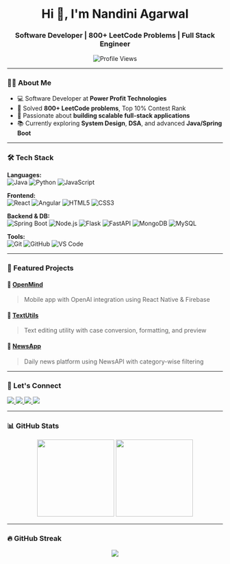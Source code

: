 <h1 align="center">Hi 👋, I'm Nandini Agarwal</h1>
<h3 align="center">Software Developer | 800+ LeetCode Problems | Full Stack Engineer</h3>

<p align="center">
  <img src="https://komarev.com/ghpvc/?username=nandini25-ag&label=Profile%20views&color=brightgreen&style=flat" alt="Profile Views" />
</p>

---

### 👩‍💻 About Me

- 💻 Software Developer at **Power Profit Technologies**
- 🧠 Solved **800+ LeetCode problems**, Top 10% Contest Rank
- 🚀 Passionate about **building scalable full-stack applications**
- 📚 Currently exploring **System Design**, **DSA**, and advanced **Java/Spring Boot**

---

### 🛠️ Tech Stack

**Languages:**  
![Java](https://img.shields.io/badge/Java-ED8B00?style=flat&logo=java&logoColor=white)
![Python](https://img.shields.io/badge/Python-FFD43B?style=flat&logo=python&logoColor=blue)
![JavaScript](https://img.shields.io/badge/JavaScript-F7DF1E?style=flat&logo=javascript&logoColor=black)

**Frontend:**  
![React](https://img.shields.io/badge/React-20232A?style=flat&logo=react&logoColor=61DAFB)
![Angular](https://img.shields.io/badge/Angular-DD0031?style=flat&logo=angular&logoColor=white)
![HTML5](https://img.shields.io/badge/HTML5-E34F26?style=flat&logo=html5&logoColor=white)
![CSS3](https://img.shields.io/badge/CSS3-1572B6?style=flat&logo=css3&logoColor=white)

**Backend & DB:**  
![Spring Boot](https://img.shields.io/badge/Spring%20Boot-6DB33F?style=flat&logo=spring-boot&logoColor=white)
![Node.js](https://img.shields.io/badge/Node.js-339933?style=flat&logo=node.js&logoColor=white)
![Flask](https://img.shields.io/badge/Flask-black?style=flat&logo=flask)
![FastAPI](https://img.shields.io/badge/FastAPI-005571?style=flat&logo=fastapi)
![MongoDB](https://img.shields.io/badge/MongoDB-47A248?style=flat&logo=mongodb&logoColor=white)
![MySQL](https://img.shields.io/badge/MySQL-005C84?style=flat&logo=mysql&logoColor=white)

**Tools:**  
![Git](https://img.shields.io/badge/Git-F05032?style=flat&logo=git&logoColor=white)
![GitHub](https://img.shields.io/badge/GitHub-181717?style=flat&logo=github)
![VS Code](https://img.shields.io/badge/VS%20Code-007ACC?style=flat&logo=visual-studio-code)

---

### 📂 Featured Projects

#### 🔹 [OpenMind](https://github.com/nandini25-ag/OpenMind)
> Mobile app with OpenAI integration using React Native & Firebase

#### 🔹 [TextUtils](https://github.com/nandini25-ag/TextUtils)
> Text editing utility with case conversion, formatting, and preview

#### 🔹 [NewsApp](https://github.com/nandini25-ag/NewsApp)
> Daily news platform using NewsAPI with category-wise filtering

---

### 🔗 Let's Connect

<p align="left">
  <a href="https://www.linkedin.com/in/nandini25agarwal/" target="_blank">
    <img src="https://img.shields.io/badge/LinkedIn-blue?style=flat&logo=linkedin&logoColor=white" />
  </a>
  <a href="https://leetcode.com/nandiniagarwal/" target="_blank">
    <img src="https://img.shields.io/badge/LeetCode-FFA116?style=flat&logo=leetcode&logoColor=black" />
  </a>
  <a href="mailto:nandini25agarwal@gmail.com" target="_blank">
    <img src="https://img.shields.io/badge/Gmail-D14836?style=flat&logo=gmail&logoColor=white" />
  </a>
  <a href="https://github.com/nandini25-ag" target="_blank">
    <img src="https://img.shields.io/badge/GitHub-black?style=flat&logo=github" />
  </a>
</p>

---

### 📊 GitHub Stats

<p align="center">
  <img height="180em" src="https://github-readme-stats.vercel.app/api?username=nandini25-ag&show_icons=true&theme=tokyonight&include_all_commits=true&count_private=true" />
  <img height="180em" src="https://github-readme-stats.vercel.app/api/top-langs/?username=nandini25-ag&layout=compact&theme=tokyonight" />
</p>

---

### 🔥 GitHub Streak

<p align="center">
  <img src="https://github-readme-streak-stats.herokuapp.com/?user=nandini25-ag&theme=nightowl" />
</p>
